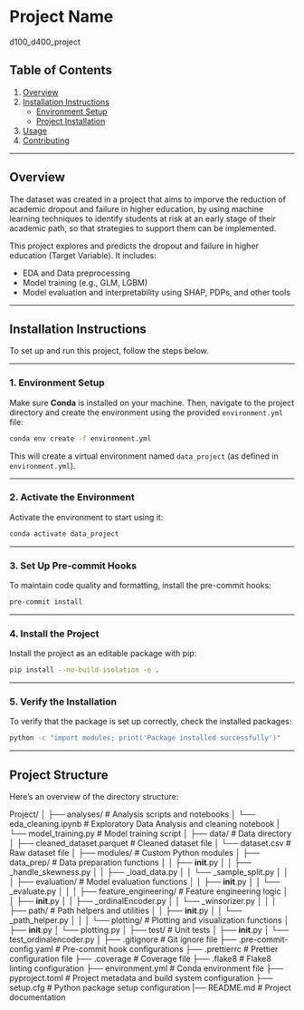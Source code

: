 # Project Name

d100_d400_project

## Table of Contents

1. [Overview](#overview)
2. [Installation Instructions](#installation-instructions)
   - [Environment Setup](#environment-setup)
   - [Project Installation](#project-installation)
3. [Usage](#usage)
4. [Contributing](#contributing)

---

## Overview

The dataset was created in a project that aims to imporve the reduction of academic dropout and failure in higher education, by using machine learning techniques to identify students at risk at an early stage of their academic path, so that strategies to support them can be implemented.

This project explores and predicts the dropout and failure in higher education (Target Variable). It includes:

- EDA and Data preprocessing
- Model training (e.g., GLM, LGBM)
- Model evaluation and interpretability using SHAP, PDPs, and other tools

---

## Installation Instructions

To set up and run this project, follow the steps below.

---

### 1. **Environment Setup**

Make sure **Conda** is installed on your machine. Then, navigate to the project directory and create the environment using the provided `environment.yml` file:

```bash
conda env create -f environment.yml
```

This will create a virtual environment named `data_project` (as defined in `environment.yml`).

---

### 2. **Activate the Environment**

Activate the environment to start using it:

```bash
conda activate data_project
```

---

### 3. **Set Up Pre-commit Hooks**

To maintain code quality and formatting, install the pre-commit hooks:

```bash
pre-commit install
```

---

### 4. **Install the Project**

Install the project as an editable package with pip:

```bash
pip install --no-build-isolation -e .
```

---

### 5. **Verify the Installation**

To verify that the package is set up correctly, check the installed packages:

```bash
python -c "import modules; print('Package installed successfully')"
```

---

## Project Structure

Here’s an overview of the directory structure:

Project/
│
├── analyses/ # Analysis scripts and notebooks
│ └── eda_cleaning.ipynb # Exploratory Data Analysis and cleaning notebook
| └── model_training.py # Model training script
│
├── data/ # Data directory
│ ├── cleaned_dataset.parquet # Cleaned dataset file
│ └── dataset.csv # Raw dataset file
│
├── modules/ # Custom Python modules
│ ├── data_prep/ # Data preparation functions
│ │ ├── **init**.py
│ │ ├── \_handle_skewness.py
│ │ ├── \_load_data.py
│ │ └── \_sample_split.py
│ │
│ ├── evaluation/ # Model evaluation functions
│ │ ├── **init**.py
│ │ └── \_evaluate.py
│ │
│ ├── feature_engineering/ # Feature engineering logic
│ │ ├── **init**.py
│ │ ├── \_ordinalEncoder.py
│ │ └── \_winsorizer.py
│ │
│ ├── path/ # Path helpers and utilities
│ │ ├── **init**.py
│ │ └── \_path_helper.py
│ │
│ └── plotting/ # Plotting and visualization functions
│ ├── **init**.py
│ └── plotting.py
│
├── test/ # Unit tests
│ ├── **init**.py
│ └── test_ordinalencoder.py
│
├── .gitignore # Git ignore file
├── .pre-commit-config.yaml # Pre-commit hook configurations
├── .prettierrc # Prettier configuration file
├── .coverage # Coverage file
├── .flake8 # Flake8 linting configuration
├── environment.yml # Conda environment file
├── pyproject.toml # Project metadata and build system configuration
├── setup.cfg # Python package setup configuration
|── README.md # Project documentation
